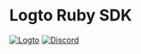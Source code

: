 # Logto Ruby SDK

[![Logto](https://img.shields.io/badge/for-logto-7958ff)][Website]
[![Discord](https://img.shields.io/discord/965845662535147551?color=5865f2&logo=discord&label=discord)][Discord]

[Website]: https://logto.io/
[Discord]: https://discord.gg/vRvwuwgpVX

